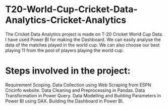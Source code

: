 # T20-World-Cup-Cricket-Data-Analytics-Cricket-Analytics
The Cricket Data Analytics project is made on T-20 Cricket World Cup Data. I have used Power BI for making the Dashboard. We can easily analyse the data of the matches played in the world cup. We can also choose our best playing 11 from the pool of players playing the world cup.

# Steps involved in the project:
Requirement Scoping.
Data Collection using Web Scraping from ESPN Cricinfo website.
Data Cleaning and Preprocessing in Pandas.
Data Transformation in Power Query.
Data Modelling and Building Parameters in Power BI using DAX.
Building the Dashboard in Power BI.

